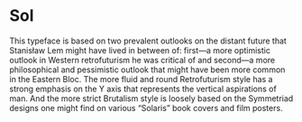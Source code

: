# Sol
 This typeface is based on two prevalent outlooks on the distant future that Stanisław Lem might have lived in between of: first—a more optimistic outlook in Western retrofuturism he was critical of and second—a more philosophical and pessimistic outlook that might have been more common in the Eastern Bloc. The more fluid and round Retrofuturism style has a strong emphasis on the Y axis that represents the vertical aspirations of man. And the more strict Brutalism style is loosely based on the Symmetriad designs one might find on various “Solaris” book covers and film posters.
